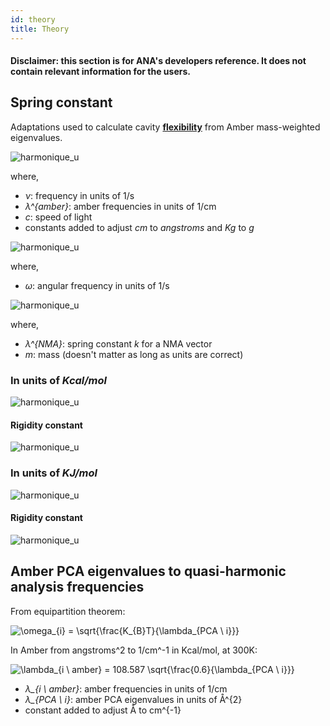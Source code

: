 ```yaml
---
id: theory
title: Theory
---
```


#### Disclaimer: this section is for ANA's developers reference. It does not contain relevant information for the users.

## Spring constant

Adaptations used to calculate cavity [**flexibility**](flexibility.html) from Amber mass-weighted eigenvalues.

<img src="https://latex.codecogs.com/svg.latex?\Large&space;\omega = \lambda_{amber} c \ 10^{8} \ 10^{3}" title="harmonique_u" />

where,

- *ν*: frequency in units of 1/s
- *λ^{amber}*: amber frequencies in units of 1/cm
- *c*: speed of light
- constants added to adjust *cm* to *angstroms* and *Kg* to *g*

<img src="https://latex.codecogs.com/svg.latex?\Large&space;\omega = 2\pi \nu " title="harmonique_u" />

where,

- *ω*: angular frequency in units of 1/s

<img src="https://latex.codecogs.com/svg.latex?\Large&space;\omega^{2} = \frac{\lambda_{NMA}}{m}" title="harmonique_u" />

where,

- *λ^{NMA}*: spring constant *k* for a NMA vector
- *m*: mass (doesn't matter as long as units are correct)


### In units of *Kcal/mol*

<img src="https://latex.codecogs.com/svg.latex?\Large&space;\lambda_{NMA} = 4 \pi^{2} c^{2} 4.184E^{-22} \lambda_{Amber}^{2}" title="harmonique_u" />

#### Rigidity constant

<img src="https://latex.codecogs.com/svg.latex?\Large&space;k_{VGV} = \frac{1}{108.591^{2}} \sum_{i=1}^{3N-6} c_{i}^{2} \lambda_{i \ Amber}^{2}" title="harmonique_u" />

### In units of *KJ/mol*

<img src="https://latex.codecogs.com/svg.latex?\Large&space;\lambda_{NMA} = 4 \pi^{2} c^{2} E^{-22} \lambda_{Amber}^{2}" title="harmonique_u" />

#### Rigidity constant

<img src="https://latex.codecogs.com/svg.latex?\Large&space;k_{VGV} = \frac{1}{53.088^{2}} \sum_{i=1}^{3N-6} c_{i}^{2} \lambda_{i \ Amber}^{2}" title="harmonique_u" />

## Amber PCA eigenvalues to quasi-harmonic analysis frequencies

From equipartition theorem:

<img src="https://latex.codecogs.com/gif.latex?\omega_{i}&space;=&space;\sqrt{\frac{K_{B}T}{\lambda_{PCA \ i}}}" title="\omega_{i} = \sqrt{\frac{K_{B}T}{\lambda_{PCA \ i}}}" />

In Amber from angstroms^2 to 1/cm^-1 in Kcal/mol, at 300K:

<img src="https://latex.codecogs.com/gif.latex?\lambda_{amber \ i}&space;=&space;108.587&space;\sqrt{\frac{0.6}{\lambda_{PCA \ i}}}" title="\lambda_{i \ amber} = 108.587 \sqrt{\frac{0.6}{\lambda_{PCA \ i}}}" />

- *λ_{i \ amber}*: amber frequencies in units of 1/cm
- *λ_{PCA \ i}*: amber PCA eigenvalues in units of Å^{2}
- constant added to adjust Å to cm^{-1}

